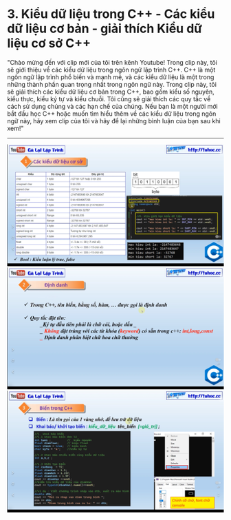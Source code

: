 # 3. Kiểu dữ liệu trong C++ - Các kiểu dữ liệu cơ bản - giải thích Kiểu dữ liệu cơ sở C++

"Chào mừng đến với clip mới của tôi trên kênh Youtube! Trong clip này, tôi sẽ giới thiệu về các kiểu dữ liệu trong ngôn ngữ lập trình C++. C++ là một ngôn ngữ lập trình phổ biến và mạnh mẽ, và các kiểu dữ liệu là một trong những thành phần quan trọng nhất trong ngôn ngữ này. Trong clip này, tôi sẽ giải thích các kiểu dữ liệu cơ bản trong C++, bao gồm kiểu số nguyên, kiểu thực, kiểu ký tự và kiểu chuỗi. Tôi cũng sẽ giải thích các quy tắc về cách sử dụng chúng và các hạn chế của chúng. Nếu bạn là một người mới bắt đầu học C++ hoặc muốn tìm hiểu thêm về các kiểu dữ liệu trong ngôn ngữ này, hãy xem clip của tôi và hãy để lại những bình luận của bạn sau khi xem!"

---

![alt text](image.png)
![alt text](image-1.png)
![alt text](image-2.png)

